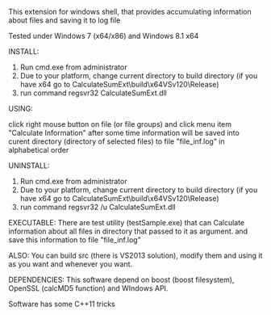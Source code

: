 This extension for windows shell, that provides accumulating information about files and saving it to log file

Tested under Windows 7 (x64/x86) and Windows 8.1 x64

INSTALL:

1) Run cmd.exe from administrator
2) Due to your platform, change current directory to build directory (if you have x64 go to CalculateSumExt\build\x64VSv120\Release)
3) run command regsvr32 CalculateSumExt.dll

USING:

click  right mouse button on file (or file groups) and click menu item "Calculate Information"
after some time information will be saved into curent directory (directory of selected files) to file  "file_inf.log" in alphabetical order

UNINSTALL:

1) Run cmd.exe from administrator
2) Due to your platform, change current directory to build directory (if you have x64 go to CalculateSumExt\build\x64VSv120\Release)
3) run command regsvr32 /u CalculateSumExt.dll

EXECUTABLE:
There are test utility (testSample.exe) that can Calculate information about all files in directory that passed to it as argument. and save this information to file "file_inf.log" 

ALSO:
You can build src (there is VS2013 solution), modify them and using it as you want and whenever you want. 

DEPENDENCIES:
This software depend on boost (boost filesystem), OpenSSL (calcMD5 function) and WIndows API.

Software has some C++11 tricks
